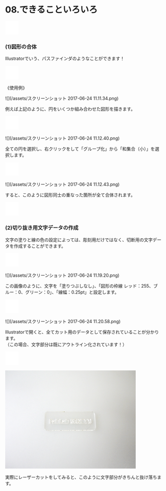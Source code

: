 # 08.できることいろいろ

![](/assets/null.png)

### **\(1\)図形の合体**

Illustratorでいう、パスファインダのようなことができます！

![](/assets/null.png)

《使用例》

![](/assets/スクリーンショット 2017-06-24 11.11.34.png)

例えば上記のように、円をいくつか組み合わせた図形を描きます。

![](/assets/null.png)

![](/assets/スクリーンショット 2017-06-24 11.12.40.png)

全ての円を選択し、右クリックをして「グループ化」から「和集合（小）」を選択します。

![](/assets/null.png)

![](/assets/スクリーンショット 2017-06-24 11.12.43.png)

すると、このように図形同士の重なった箇所が全て合体されます。

![](/assets/null.png)

### **\(2\)切り抜き用文字データの作成**

文字の塗りと線の色の設定によっては、彫刻用だけではなく、切断用の文字データを作成することができます。

![](/assets/null.png)

![](/assets/スクリーンショット 2017-06-24 11.19.20.png)

この画像のように、文字を「塗りつぶしなし」、「図形の枠線 レッド：255、ブルー：0、グリーン：0」、「線幅：0.25pt」と設定します。

![](/assets/null.png)

![](/assets/スクリーンショット 2017-06-24 11.20.58.png)

Illustratorで開くと、全てカット用のデータとして保存されていることが分かります。  
（この場合、文字部分は既にアウトライン化されています！）

![](/assets/null.png)

![](/assets/P1180458.jpg)

実際にレーザーカットをしてみると、このように文字部分がきちんと抜け落ちます。

